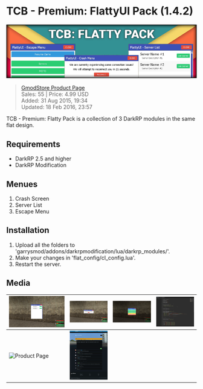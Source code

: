 # TCB - Premium: FlattyUI Pack (1.4.2)
![Banner](__product/product-listing.png)
> [GmodStore Product Page](https://www.gmodstore.com/market/view/tcb-premium-flattyui-pack)  
Sales: 55  | Price: 4.99 USD  
Added: 31 Aug 2015, 19:34  
Updated: 18 Feb 2016, 23:57

TCB - Premium: Flatty Pack is a collection of 3 DarkRP modules in the same flat design.

## Requirements
- DarkRP 2.5 and higher
- DarkRP Modification

## Menues
1. Crash Screen
2. Server List
3. Escape Menu

## Installation
1. Upload all the folders to 'garrysmod/addons/darkrpmodification/lua/darkrp_modules/'.
2. Make your changes in 'flat_config/cl_config.lua'.
3. Restart the server.


## Media
| ![Menu - Server List](__product/product-image-server-list.png) |  ![Menu - Crash Screen](__product/product-image-crash-screen.png) |  ![Menu - Escape](__product/product-image-escape.png) | ![File - Config](__product/product-image-config.png)
|---|---|---|---| 
| ![Product Page](__product/product-page.png)    |  ![Product Discussion](__product/product-discussion.png) 

